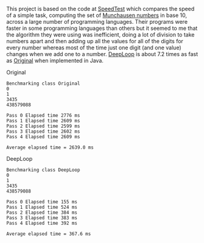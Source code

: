 This project is based on the code at [SpeedTest](https://github.com/jabbalaci/SpeedTests) which compares the speed of a simple task, computing the set of [Munchausen numbers](https://mathworld.wolfram.com/MuenchhausenNumber.html) in base 10, across a large number of programming languages.  Their programs were faster in some programming languages than others but it seemed to me that the algorithm they were using was inefficient,  doing a lot of division to take numbers apart and then adding up all the values for all of the digits for every number whereas most of the time just one digit (and one value) changes when we add one to a number.  [DeepLoop](https://github.com/paulhoule/FastMunchausen/blob/main/src/main/java/DeepLoop.java) is about 7.2 times as fast as [Original](https://github.com/paulhoule/FastMunchausen/blob/main/src/main/java/Original.java) when implemented in Java.

Original

```
Benchmarking class Original
0
1
3435
438579088

Pass 0 Elapsed time 2776 ms
Pass 1 Elapsed time 2609 ms
Pass 2 Elapsed time 2599 ms
Pass 3 Elapsed time 2602 ms
Pass 4 Elapsed time 2609 ms

Average elapsed time = 2639.0 ms
```

DeepLoop
```
Benchmarking class DeepLoop
0
1
3435
438579088

Pass 0 Elapsed time 155 ms
Pass 1 Elapsed time 524 ms
Pass 2 Elapsed time 384 ms
Pass 3 Elapsed time 383 ms
Pass 4 Elapsed time 392 ms

Average elapsed time = 367.6 ms
```
